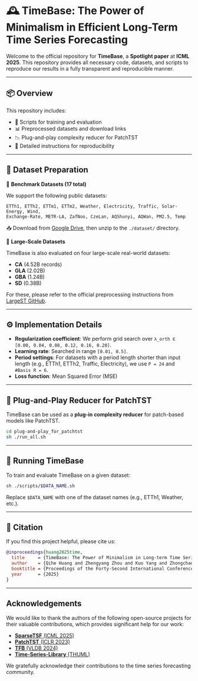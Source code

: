 # 🕰️ TimeBase: The Power of Minimalism in Efficient Long-Term Time Series Forecasting

Welcome to the official repository for **TimeBase**, a **Spotlight paper** at **ICML 2025**. 
This repository provides all necessary code, datasets, and scripts to reproduce our results in a fully transparent and reproducible manner.

------

## 📦 Overview

 This repository includes:

- 🔧 Scripts for training and evaluation
- 📊 Preprocessed datasets and download links
- 📉 Plug-and-play complexity reducer for PatchTST
- 📝 Detailed instructions for reproducibility

------

## 📁 Dataset Preparation

🔹 **Benchmark Datasets (17 total)**

We support the following public datasets:

```
ETTh1, ETTh2, ETTm1, ETTm2, Weather, Electricity, Traffic, Solar-Energy, Wind,
Exchange-Rate, METR-LA, ZafNoo, CzeLan, AQShunyi, AQWan, PM2.5, Temp
```

📥 Download from [Google Drive](https://drive.google.com/file/d/1ypgCc6iQ2Z8IB_9CY3If_KMRNQKBsI3J/view?usp=sharing), then unzip to the `./dataset/` directory.

🔹 **Large-Scale Datasets**

TimeBase is also evaluated on four large-scale real-world datasets:

- **CA** (4.52B records)
- **GLA** (2.02B)
- **GBA** (1.24B)
- **SD** (0.38B)

For these, please refer to the official preprocessing instructions from [LargeST GitHub](https://github.com/liuxu77/LargeST).

------

## ⚙️ Implementation Details

- **Regularization coefficient**:
   We perform grid search over
   `λ_orth ∈ [0.00, 0.04, 0.08, 0.12, 0.16, 0.20]`.
- **Learning rate**:
   Searched in range `[0.01, 0.5]`.
- **Period settings**:
   For datasets with a period length shorter than input length (e.g., ETTh1, ETTh2, Traffic, Electricity),
   we use `P = 24` and `#Basis R = 6`.
- **Loss function**:
   Mean Squared Error (MSE)

------

## 🔌 Plug-and-Play Reducer for PatchTST

TimeBase can be used as a **plug-in complexity reducer** for patch-based models like PatchTST.

```bash
cd plug-and-play_for_patchtst
sh ./run_all.sh
```

------

## 🚀 Running TimeBase

To train and evaluate TimeBase on a given dataset:

```bash
sh ./scripts/$DATA_NAME.sh
```

Replace `$DATA_NAME` with one of the dataset names (e.g., ETTh1, Weather, etc.).

------

## 📄 Citation

If you find this project helpful, please cite us:

```bibtex
@inproceedings{huang2025time,
  title     = {TimeBase: The Power of Minimalism in Long-term Time Series Forecasting},
  author    = {Qihe Huang and Zhengyang Zhou and Kuo Yang and Zhongchao Yi and Xu Wang and Yang Wang},
  booktitle = {Proceedings of the Forty-Second International Conference on Machine Learning (ICML)},
  year      = {2025}
}
```



------

## Acknowledgements

We would like to thank the authors of the following open-source projects for their valuable contributions, which provides significant help for our work:

- [**SparseTSF** (ICML 2025)](https://github.com/lss-1138/SparseTSF)
- [**PatchTST** (ICLR 2023)](https://github.com/yuqinie98/PatchTST)
- [**TFB** (VLDB 2024)](https://github.com/decisionintelligence/TFB)
- [**Time-Series-Library** (THUML)](https://github.com/thuml/Time-Series-Library)

We gratefully acknowledge their contributions to the time series forecasting community.